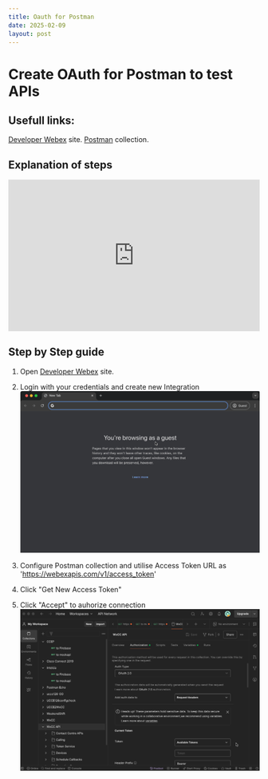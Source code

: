 ```yaml
---
title: Oauth for Postman
date: 2025-02-09
layout: post
---
```


# Create OAuth for Postman to test APIs

## Usefull links:
[Developer Webex](https://developer.webex.com/) site.
[Postman](/assets/files/WxCC.postman_collection.json) collection.

## Explanation of steps

<div style="padding-bottom:60.25%; position:relative; display:block; width: 100%">
	<iframe src="https://app.vidcast.io/share/embed/6b54f08d-0cd2-481f-979b-c8643c1d6a13" width="100%" height="100%" title="Introduction to Experience Management" frameborder="0" loading="lazy" allowfullscreen style="position:absolute; top:0; left: 0"></iframe>
</div>

## Step by Step guide

1. Open [Developer Webex](https://developer.webex.com/) site.
2. Login with your credentials and create new Integration
![developerwebex](/assets/images/Oauth/developerwebex.gif)

3. Configure Postman collection and utilise Access Token URL as 'https://webexapis.com/v1/access_token'
4. Click "Get New Access Token"
5. Click "Accept" to auhorize connection
![postmanconfig](/assets/images/Oauth/postmanconfig.gif)

